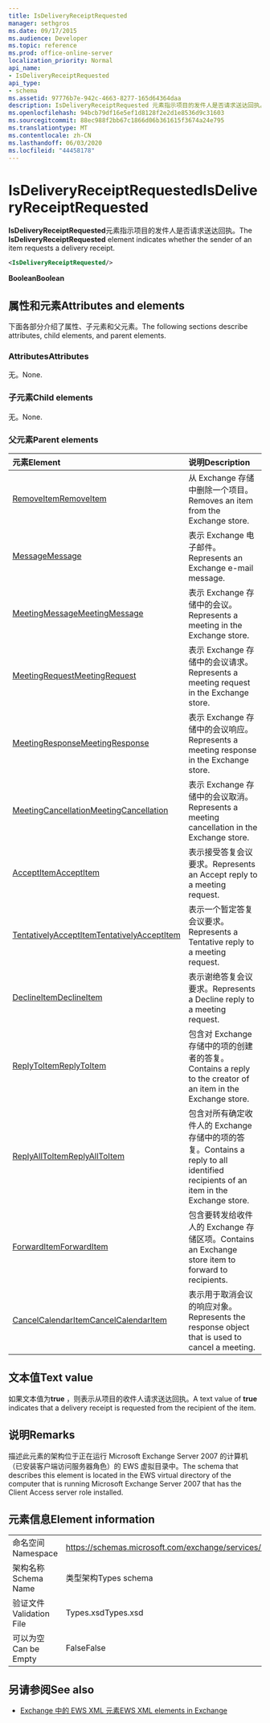 ```yaml
---
title: IsDeliveryReceiptRequested
manager: sethgros
ms.date: 09/17/2015
ms.audience: Developer
ms.topic: reference
ms.prod: office-online-server
localization_priority: Normal
api_name:
- IsDeliveryReceiptRequested
api_type:
- schema
ms.assetid: 97776b7e-942c-4663-8277-165d64364daa
description: IsDeliveryReceiptRequested 元素指示项目的发件人是否请求送达回执。
ms.openlocfilehash: 94bcb79df16e5ef1d8128f2e2d1e8536d9c31603
ms.sourcegitcommit: 88ec988f2bb67c1866d06b361615f3674a24e795
ms.translationtype: MT
ms.contentlocale: zh-CN
ms.lasthandoff: 06/03/2020
ms.locfileid: "44458178"
---
```

# <a name="isdeliveryreceiptrequested"></a><span data-ttu-id="d1e82-103">IsDeliveryReceiptRequested</span><span class="sxs-lookup"><span data-stu-id="d1e82-103">IsDeliveryReceiptRequested</span></span>

<span data-ttu-id="d1e82-104">**IsDeliveryReceiptRequested**元素指示项目的发件人是否请求送达回执。</span><span class="sxs-lookup"><span data-stu-id="d1e82-104">The **IsDeliveryReceiptRequested** element indicates whether the sender of an item requests a delivery receipt.</span></span> 
  
```xml
<IsDeliveryReceiptRequested/>
```

 <span data-ttu-id="d1e82-105">**Boolean**</span><span class="sxs-lookup"><span data-stu-id="d1e82-105">**Boolean**</span></span>
## <a name="attributes-and-elements"></a><span data-ttu-id="d1e82-106">属性和元素</span><span class="sxs-lookup"><span data-stu-id="d1e82-106">Attributes and elements</span></span>

<span data-ttu-id="d1e82-107">下面各部分介绍了属性、子元素和父元素。</span><span class="sxs-lookup"><span data-stu-id="d1e82-107">The following sections describe attributes, child elements, and parent elements.</span></span>
  
### <a name="attributes"></a><span data-ttu-id="d1e82-108">Attributes</span><span class="sxs-lookup"><span data-stu-id="d1e82-108">Attributes</span></span>

<span data-ttu-id="d1e82-109">无。</span><span class="sxs-lookup"><span data-stu-id="d1e82-109">None.</span></span>
  
### <a name="child-elements"></a><span data-ttu-id="d1e82-110">子元素</span><span class="sxs-lookup"><span data-stu-id="d1e82-110">Child elements</span></span>

<span data-ttu-id="d1e82-111">无。</span><span class="sxs-lookup"><span data-stu-id="d1e82-111">None.</span></span>
  
### <a name="parent-elements"></a><span data-ttu-id="d1e82-112">父元素</span><span class="sxs-lookup"><span data-stu-id="d1e82-112">Parent elements</span></span>

|<span data-ttu-id="d1e82-113">**元素**</span><span class="sxs-lookup"><span data-stu-id="d1e82-113">**Element**</span></span>|<span data-ttu-id="d1e82-114">**说明**</span><span class="sxs-lookup"><span data-stu-id="d1e82-114">**Description**</span></span>|
|:-----|:-----|
|[<span data-ttu-id="d1e82-115">RemoveItem</span><span class="sxs-lookup"><span data-stu-id="d1e82-115">RemoveItem</span></span>](removeitem.md) <br/> |<span data-ttu-id="d1e82-116">从 Exchange 存储中删除一个项目。</span><span class="sxs-lookup"><span data-stu-id="d1e82-116">Removes an item from the Exchange store.</span></span>  <br/> |
|[<span data-ttu-id="d1e82-117">Message</span><span class="sxs-lookup"><span data-stu-id="d1e82-117">Message</span></span>](message-ex15websvcsotherref.md) <br/> |<span data-ttu-id="d1e82-118">表示 Exchange 电子邮件。</span><span class="sxs-lookup"><span data-stu-id="d1e82-118">Represents an Exchange e-mail message.</span></span>  <br/> |
|[<span data-ttu-id="d1e82-119">MeetingMessage</span><span class="sxs-lookup"><span data-stu-id="d1e82-119">MeetingMessage</span></span>](meetingmessage.md) <br/> |<span data-ttu-id="d1e82-120">表示 Exchange 存储中的会议。</span><span class="sxs-lookup"><span data-stu-id="d1e82-120">Represents a meeting in the Exchange store.</span></span>  <br/> |
|[<span data-ttu-id="d1e82-121">MeetingRequest</span><span class="sxs-lookup"><span data-stu-id="d1e82-121">MeetingRequest</span></span>](meetingrequest.md) <br/> |<span data-ttu-id="d1e82-122">表示 Exchange 存储中的会议请求。</span><span class="sxs-lookup"><span data-stu-id="d1e82-122">Represents a meeting request in the Exchange store.</span></span>  <br/> |
|[<span data-ttu-id="d1e82-123">MeetingResponse</span><span class="sxs-lookup"><span data-stu-id="d1e82-123">MeetingResponse</span></span>](meetingresponse.md) <br/> |<span data-ttu-id="d1e82-124">表示 Exchange 存储中的会议响应。</span><span class="sxs-lookup"><span data-stu-id="d1e82-124">Represents a meeting response in the Exchange store.</span></span>  <br/> |
|[<span data-ttu-id="d1e82-125">MeetingCancellation</span><span class="sxs-lookup"><span data-stu-id="d1e82-125">MeetingCancellation</span></span>](meetingcancellation.md) <br/> |<span data-ttu-id="d1e82-126">表示 Exchange 存储中的会议取消。</span><span class="sxs-lookup"><span data-stu-id="d1e82-126">Represents a meeting cancellation in the Exchange store.</span></span>  <br/> |
|[<span data-ttu-id="d1e82-127">AcceptItem</span><span class="sxs-lookup"><span data-stu-id="d1e82-127">AcceptItem</span></span>](acceptitem.md) <br/> |<span data-ttu-id="d1e82-128">表示接受答复会议要求。</span><span class="sxs-lookup"><span data-stu-id="d1e82-128">Represents an Accept reply to a meeting request.</span></span>  <br/> |
|[<span data-ttu-id="d1e82-129">TentativelyAcceptItem</span><span class="sxs-lookup"><span data-stu-id="d1e82-129">TentativelyAcceptItem</span></span>](tentativelyacceptitem.md) <br/> |<span data-ttu-id="d1e82-130">表示一个暂定答复会议要求。</span><span class="sxs-lookup"><span data-stu-id="d1e82-130">Represents a Tentative reply to a meeting request.</span></span>  <br/> |
|[<span data-ttu-id="d1e82-131">DeclineItem</span><span class="sxs-lookup"><span data-stu-id="d1e82-131">DeclineItem</span></span>](declineitem.md) <br/> |<span data-ttu-id="d1e82-132">表示谢绝答复会议要求。</span><span class="sxs-lookup"><span data-stu-id="d1e82-132">Represents a Decline reply to a meeting request.</span></span>  <br/> |
|[<span data-ttu-id="d1e82-133">ReplyToItem</span><span class="sxs-lookup"><span data-stu-id="d1e82-133">ReplyToItem</span></span>](replytoitem.md) <br/> |<span data-ttu-id="d1e82-134">包含对 Exchange 存储中的项的创建者的答复。</span><span class="sxs-lookup"><span data-stu-id="d1e82-134">Contains a reply to the creator of an item in the Exchange store.</span></span>  <br/> |
|[<span data-ttu-id="d1e82-135">ReplyAllToItem</span><span class="sxs-lookup"><span data-stu-id="d1e82-135">ReplyAllToItem</span></span>](replyalltoitem.md) <br/> |<span data-ttu-id="d1e82-136">包含对所有确定收件人的 Exchange 存储中的项的答复。</span><span class="sxs-lookup"><span data-stu-id="d1e82-136">Contains a reply to all identified recipients of an item in the Exchange store.</span></span>  <br/> |
|[<span data-ttu-id="d1e82-137">ForwardItem</span><span class="sxs-lookup"><span data-stu-id="d1e82-137">ForwardItem</span></span>](forwarditem.md) <br/> |<span data-ttu-id="d1e82-138">包含要转发给收件人的 Exchange 存储区项。</span><span class="sxs-lookup"><span data-stu-id="d1e82-138">Contains an Exchange store item to forward to recipients.</span></span>  <br/> |
|[<span data-ttu-id="d1e82-139">CancelCalendarItem</span><span class="sxs-lookup"><span data-stu-id="d1e82-139">CancelCalendarItem</span></span>](cancelcalendaritem.md) <br/> |<span data-ttu-id="d1e82-140">表示用于取消会议的响应对象。</span><span class="sxs-lookup"><span data-stu-id="d1e82-140">Represents the response object that is used to cancel a meeting.</span></span>  <br/> |
   
## <a name="text-value"></a><span data-ttu-id="d1e82-141">文本值</span><span class="sxs-lookup"><span data-stu-id="d1e82-141">Text value</span></span>

<span data-ttu-id="d1e82-142">如果文本值为**true** ，则表示从项目的收件人请求送达回执。</span><span class="sxs-lookup"><span data-stu-id="d1e82-142">A text value of **true** indicates that a delivery receipt is requested from the recipient of the item.</span></span> 
  
## <a name="remarks"></a><span data-ttu-id="d1e82-143">说明</span><span class="sxs-lookup"><span data-stu-id="d1e82-143">Remarks</span></span>

<span data-ttu-id="d1e82-144">描述此元素的架构位于正在运行 Microsoft Exchange Server 2007 的计算机（已安装客户端访问服务器角色）的 EWS 虚拟目录中。</span><span class="sxs-lookup"><span data-stu-id="d1e82-144">The schema that describes this element is located in the EWS virtual directory of the computer that is running Microsoft Exchange Server 2007 that has the Client Access server role installed.</span></span>
  
## <a name="element-information"></a><span data-ttu-id="d1e82-145">元素信息</span><span class="sxs-lookup"><span data-stu-id="d1e82-145">Element information</span></span>

|||
|:-----|:-----|
|<span data-ttu-id="d1e82-146">命名空间</span><span class="sxs-lookup"><span data-stu-id="d1e82-146">Namespace</span></span>  <br/> |https://schemas.microsoft.com/exchange/services/2006/types  <br/> |
|<span data-ttu-id="d1e82-147">架构名称</span><span class="sxs-lookup"><span data-stu-id="d1e82-147">Schema Name</span></span>  <br/> |<span data-ttu-id="d1e82-148">类型架构</span><span class="sxs-lookup"><span data-stu-id="d1e82-148">Types schema</span></span>  <br/> |
|<span data-ttu-id="d1e82-149">验证文件</span><span class="sxs-lookup"><span data-stu-id="d1e82-149">Validation File</span></span>  <br/> |<span data-ttu-id="d1e82-150">Types.xsd</span><span class="sxs-lookup"><span data-stu-id="d1e82-150">Types.xsd</span></span>  <br/> |
|<span data-ttu-id="d1e82-151">可以为空</span><span class="sxs-lookup"><span data-stu-id="d1e82-151">Can be Empty</span></span>  <br/> |<span data-ttu-id="d1e82-152">False</span><span class="sxs-lookup"><span data-stu-id="d1e82-152">False</span></span>  <br/> |
   
## <a name="see-also"></a><span data-ttu-id="d1e82-153">另请参阅</span><span class="sxs-lookup"><span data-stu-id="d1e82-153">See also</span></span>



- [<span data-ttu-id="d1e82-154">Exchange 中的 EWS XML 元素</span><span class="sxs-lookup"><span data-stu-id="d1e82-154">EWS XML elements in Exchange</span></span>](ews-xml-elements-in-exchange.md)

